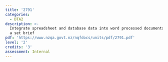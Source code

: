 ```yaml
---
title: '2791'
categories:
  - DTA2
description: >-
  Integrate spreadsheet and database data into word processed documents to meet
  a set brief
pdf: 'https://www.nzqa.govt.nz/nqfdocs/units/pdf/2791.pdf'
level: '2'
credits: '3'
assessment: Internal
---
```


